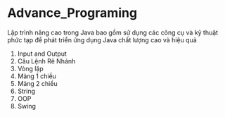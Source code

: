 # Advance_Programing
 Lập trình nâng cao trong Java bao gồm sử dụng các công cụ và kỹ thuật phức tạp để phát triển ứng dụng Java chất lượng cao và hiệu quả

 1. Input and Output
 2. Câu Lệnh Rẽ Nhánh
 3. Vòng lặp
 4. Mảng 1 chiều
 5. Mảng 2 chiều
 6. String
 7. OOP
 8. Swing
